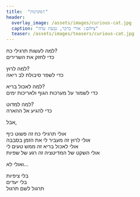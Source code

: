 ```yaml
---
title:  "סקרנות!"
header:
  overlay_image: /assets/images/curious-cat.jpg
  caption: "צילום: אורי ברכר, גבעת עדה"
  teaser: /assets/images/teasers/curious-cat.jpg
---
```


למה לעשות תרגילי כח?  
כדי לחזק את השרירים<!--more-->

למה לרוץ?  
כדי לשפר סיבולת לב ריאה

למה לאכול בריא?  
כדי לשמור על מערכות הגוף ולאריכות ימים

למה למדוט?  
כדי להגיע אל ההארה

אבל,
  
אולי תרגילי כח זה פשוט כיף  
אולי לרוץ זה מעביר לי את הזמן בסבבה  
אולי לאכול בריא זה ממש טעים לי  
אולי השקט של המדיטציה זה רגע של שפיות

ואולי לא...

בלי ציפיות  
בלי יעדים  
תרגול לשם תרגול

